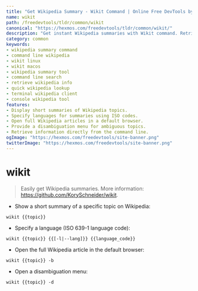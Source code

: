 ```yaml
---
title: "Get Wikipedia Summary - Wikit Command | Online Free DevTools by Hexmos"
name: wikit
path: /freedevtools/tldr/common/wikit
canonical: "https://hexmos.com/freedevtools/tldr/common/wikit/"
description: "Get instant Wikipedia summaries with Wikit command. Retrieve concise information, specify languages, and open articles directly. Free online tool, no registration required."
category: common
keywords:
- wikipedia summary command
- command line wikipedia
- wikit linux
- wikit macos
- wikipedia summary tool
- command line search
- retrieve wikipedia info
- quick wikipedia lookup
- terminal wikipedia client
- console wikipedia tool
features:
- Display short summaries of Wikipedia topics.
- Specify languages for summaries using ISO codes.
- Open full Wikipedia articles in a default browser.
- Provide a disambiguation menu for ambiguous topics.
- Retrieve information directly from the command line.
ogImage: "https://hexmos.com/freedevtools/site-banner.png"
twitterImage: "https://hexmos.com/freedevtools/site-banner.png"
---
```


# wikit

> Easily get Wikipedia summaries.
> More information: <https://github.com/KorySchneider/wikit>.

- Show a short summary of a specific topic on Wikipedia:

`wikit {{topic}}`

- Specify a language (ISO 639-1 language code):

`wikit {{topic}} {{[-l|--lang]}} {{language_code}}`

- Open the full Wikipedia article in the default browser:

`wikit {{topic}} -b`

- Open a disambiguation menu:

`wikit {{topic}} -d`
